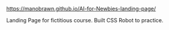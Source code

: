 https://manobrawn.github.io/AI-for-Newbies-landing-page/

Landing Page for fictitious course. Built CSS Robot to practice. 
